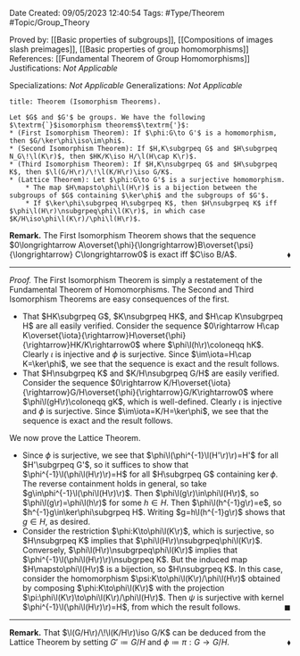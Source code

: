 <div class="topSpace"></div>

Date Created: 09/05/2023 12:40:54
Tags: #Type/Theorem #Topic/Group_Theory

Proved by: [[Basic properties of subgroups]], [[Compositions of images slash preimages]], [[Basic properties of group homomorphisms]]
References: [[Fundamental Theorem of Group Homomorphisms]]
Justifications: _Not Applicable_

Specializations: _Not Applicable_
Generalizations: _Not Applicable_

``` ad-Theorem
title: Theorem (Isomorphism Theorems).

Let $G$ and $G'$ be groups. We have the following $\textrm{`}$isomorphism theorems$\textrm{'}$:
* (First Isomorphism Theorem): If $\phi:G\to G'$ is a homomorphism, then $G/\ker\phi\iso\im\phi$.
* (Second Isomorphism Theorem): If $H,K\subgrpeq G$ and $H\subgrpeq N_G\!\l(K\r)$, then $HK/K\iso H/\l(H\cap K\r)$.
* (Third Isomorphism Theorem): If $H,K\nsubgrpeq G$ and $H\subgrpeq K$, then $\l(G/H\r)/\!\l(K/H\r)\iso G/K$.
* (Lattice Theorem): Let $\phi:G\to G'$ is a surjective homomorphism.
    * The map $H\mapsto\phi\l(H\r)$ is a bijection between the subgroups of $G$ containing $\ker\phi$ and the subgroups of $G'$.
    * If $\ker\phi\subgrpeq H\subgrpeq K$, then $H\nsubgrpeq K$ iff $\phi\l(H\r)\nsubgrpeq\phi\l(K\r)$, in which case $K/H\iso\phi\l(K\r)/\phi\l(H\r)$.

```

**Remark.** The First Isomorphism Theorem shows that the sequence $0\longrightarrow A\overset{\phi}{\longrightarrow}B\overset{\psi}{\longrightarrow} C\longrightarrow0$ is exact iff $C\iso B/A$.<span style="float:right;">$\blacklozenge$</span>

---

<i>Proof.</i> The First Isomorphism Theorem is simply a restatement of the Fundamental Theorem of Homomorphisms. The Second and Third Isomorphism Theorems are easy consequences of the first.
* That $HK\subgrpeq G$, $K\nsubgrpeq HK$, and $H\cap K\nsubgrpeq H$ are all easily verified. Consider the sequence $0\rightarrow H\cap K\overset{\iota}{\rightarrow}H\overset{\phi}{\rightarrow}HK/K\rightarrow0$ where $\phi\l(h\r)\coloneqq hK$. Clearly $\iota$ is injective and $\phi$ is surjective. Since $\im\iota=H\cap K=\ker\phi$, we see that the sequence is exact and the result follows.
* That $H\nsubgrpeq K$ and $K/H\nsubgrpeq G/H$ are easily verified. Consider the sequence $0\rightarrow K/H\overset{\iota}{\rightarrow}G/H\overset{\phi}{\rightarrow}G/K\rightarrow0$ where $\phi\l(gH\r)\coloneqq gK$, which is well-defined. Clearly $\iota$ is injective and $\phi$ is surjective. Since $\im\iota=K/H=\ker\phi$, we see that the sequence is exact and the result follows.

We now prove the Lattice Theorem.
* Since $\phi$ is surjective, we see that $\phi\l(\phi^{-1}\l(H'\r)\r)=H'$ for all $H'\subgrpeq G'$, so it suffices to show that $\phi^{-1}\l(\phi\l(H\r)\r)=H$ for all  $H\subgrpeq G$ containing $\ker\phi$. The reverse containment holds in general, so take $g\in\phi^{-1}\l(\phi\l(H\r)\r)$. Then $\phi\l(g\r)\in\phi\l(H\r)$, so $\phi\l(g\r)=\phi\l(h\r)$ for some $h\in H$. Then $\phi\l(h^{-1}g\r)=e$, so $h^{-1}g\in\ker\phi\subgrpeq H$. Writing $g=h\l(h^{-1}g\r)$ shows that $g\in H$, as desired.
* Consider the restriction $\phi:K\to\phi\l(K\r)$, which is surjective, so $H\nsubgrpeq K$ implies that $\phi\l(H\r)\nsubgrpeq\phi\l(K\r)$. Conversely, $\phi\l(H\r)\nsubgrpeq\phi\l(K\r)$ implies that $\phi^{-1}\l(\phi\l(H\r)\r)\nsubgrpeq K$. But the induced map $H\mapsto\phi\l(H\r)$ is a bijection, so $H\nsubgrpeq K$. In this case, consider the homomorphism $\psi:K\to\phi\l(K\r)/\phi\l(H\r)$ obtained by composing $\phi:K\to\phi\l(K\r)$ with the projection $\pi:\phi\l(K\r)\to\phi\l(K\r)/\phi\l(H\r)$. Then $\psi$ is surjective with kernel $\phi^{-1}\l(\phi\l(H\r)\r)=H$, from which the result follows.<span style="float:right;">$\blacksquare$</span>

---

**Remark.** That $\l(G/H\r)/\!\l(K/H\r)\iso G/K$ can be deduced from the Lattice Theorem by setting $G'\coloneqq G/H$ and $\phi\coloneqq\pi:G\to G/H$.<span style="float:right;">$\blacklozenge$</span>
